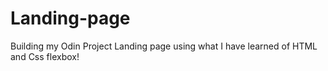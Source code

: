 # Landing-page

Building my Odin Project Landing page using what I have learned of HTML and Css flexbox! 

